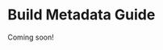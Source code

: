 <!--
{
  "name": "Build Metadata Guide",
  "category": "5f18d20522eec65d44a3c1cd",
  "priority": 900
}
-->
# Build Metadata Guide

Coming soon!